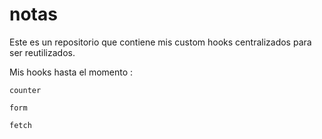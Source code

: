 # notas

Este es un repositorio que contiene mis custom hooks
centralizados para ser reutilizados.

Mis hooks hasta el momento :

```
counter
```

```
form
```

```
fetch
```

